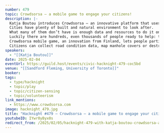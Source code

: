 ```yaml
---
number: 479
topic: Crowdsorsa – a mobile game to engage your citizens!
description: |-
  Katja Boutou introduces Crowdsorsa – an innovative platform that uses gamification and crowdsourcing to tackle environmental and infrastructure challenges.
  Cities have plenty of built and natural environment to look after.
  What many of them don’t have is enough data and resources to do it on time – when the costs and consequences are at their lowest.
  Luckily there are hundreds, even thousands of people ready to help: the citizens!
  Crowdsorsa mobile game, an innovation from Finland, lets people participate in improving their environment through fun and rewarding missions tailored to cities’ needs.
  Citizens can collect road condition data, map manhole covers or destroy sightings of invasive plant species. The ways to engage them are endless.
speakers:
  - "[[Katja Boutou]]"
date: 2025-02-04
eventUrl: https://guild.host/events/civic-hacknight-479-coc5bd
venue: "[[Sandford Fleming, University of Toronto]]"
booker:
tags:
  - type/hacknight
  - topic/play
  - topic/citizen-sensing
  - topic/volunteerism
link_mentions:
  - https://www.crowdsorsa.com
image: hacknight_479.jpg
title: "Hacknight #479 – Crowdsorsa – a mobile game to engage your citizens!"
youtubeID: IYwr0yByx0s
redirect_from: /2025/02/05/hacknight-479-with-katja-boutou-crowdsorsa-a-mobile-game-to-engage-your-citizens/
---
```

